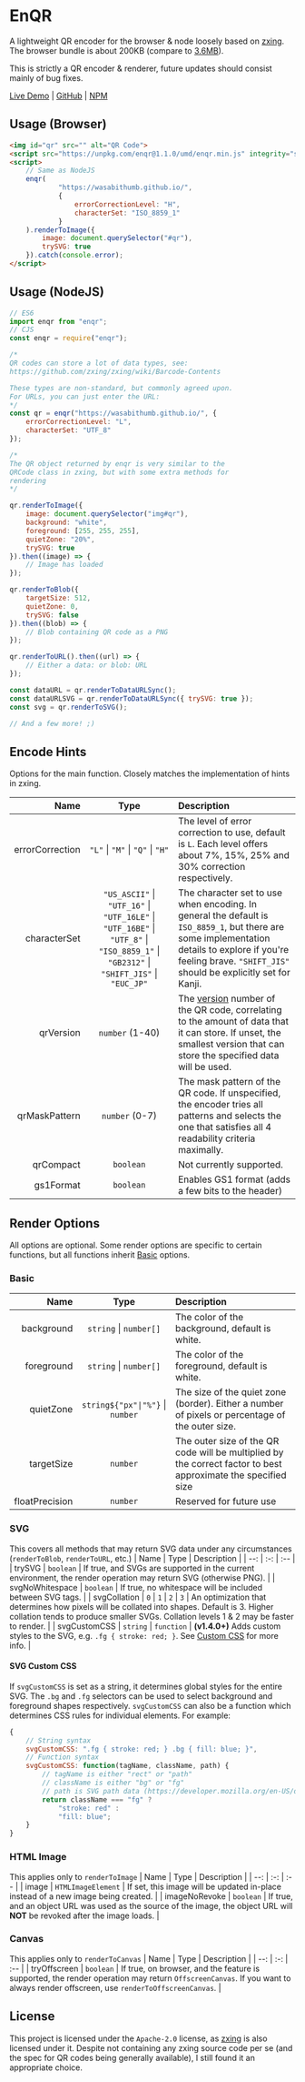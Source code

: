 # EnQR
A lightweight QR encoder for the browser & node loosely based on [zxing](https://github.com/zxing/zxing). The browser bundle is about 200KB (compare to [3.6MB](https://www.npmjs.com/package/qreator?activeTab=readme)).

This is strictly a QR encoder & renderer, future updates should consist mainly of bug fixes.

[Live Demo](https://jsfiddle.net/5rept9nf/5/) | [GitHub](https://github.com/WasabiThumb/enqr/) | [NPM](https://www.npmjs.com/package/enqr)

## Usage (Browser)
```html
<img id="qr" src="" alt="QR Code">
<script src="https://unpkg.com/enqr@1.1.0/umd/enqr.min.js" integrity="sha384-ILixcZQvrub+hlDJ53vKkdICGgwmQGmn5ktpAENXyZVTwPuVjdmJM4gj+ql86KHC" crossorigin="anonymous"></script>
<script>
    // Same as NodeJS
    enqr(
            "https://wasabithumb.github.io/",
            {
                errorCorrectionLevel: "H",
                characterSet: "ISO_8859_1"
            }
    ).renderToImage({
        image: document.querySelector("#qr"),
        trySVG: true
    }).catch(console.error);
</script>
```

## Usage (NodeJS)
```js
// ES6
import enqr from "enqr";
// CJS
const enqr = require("enqr");

/*
QR codes can store a lot of data types, see:
https://github.com/zxing/zxing/wiki/Barcode-Contents

These types are non-standard, but commonly agreed upon.
For URLs, you can just enter the URL:
*/
const qr = enqr("https://wasabithumb.github.io/", {
    errorCorrectionLevel: "L",
    characterSet: "UTF_8"
});

/*
The QR object returned by enqr is very similar to the
QRCode class in zxing, but with some extra methods for
rendering
*/

qr.renderToImage({
    image: document.querySelector("img#qr"),
    background: "white",
    foreground: [255, 255, 255],
    quietZone: "20%",
    trySVG: true
}).then((image) => {
    // Image has loaded
});

qr.renderToBlob({
    targetSize: 512,
    quietZone: 0,
    trySVG: false
}).then((blob) => {
    // Blob containing QR code as a PNG
});

qr.renderToURL().then((url) => {
    // Either a data: or blob: URL
});

const dataURL = qr.renderToDataURLSync();
const dataURLSVG = qr.renderToDataURLSync({ trySVG: true });
const svg = qr.renderToSVG();

// And a few more! ;)
```

## Encode Hints
Options for the main function.
Closely matches the implementation of hints in zxing.

| Name | Type | Description |
| --:  | :-: | :--         |
| errorCorrection | `"L"` \| `"M"` \| `"Q"` \| `"H"` | The level of error correction to use, default is `L`. Each level offers about 7%, 15%, 25% and 30% correction respectively. |
| characterSet | `"US_ASCII"` \| `"UTF_16"` \| `"UTF_16LE"` \| `"UTF_16BE"` \| `"UTF_8"` \| `"ISO_8859_1"` \| `"GB2312"` \| `"SHIFT_JIS"` \| `"EUC_JP"` | The character set to use when encoding. In general the default is `ISO_8859_1`, but there are some implementation details to explore if you're feeling brave. `"SHIFT_JIS"` should be explicitly set for Kanji. |
| qrVersion | ``number`` (1-40) | The [version](https://www.qrcode.com/en/about/version.html) number of the QR code, correlating to the amount of data that it can store. If unset, the smallest version that can store the specified data will be used.  |
| qrMaskPattern | ``number`` (0-7) | The mask pattern of the QR code. If unspecified, the encoder tries all patterns and selects the one that satisfies all 4 readability criteria maximally. |
| qrCompact | ``boolean`` | Not currently supported. |
| gs1Format | ``boolean`` | Enables GS1 format (adds a few bits to the header) |

## Render Options
All options are optional.
Some render options are specific to certain functions,
but all functions inherit [Basic](basic) options.

### Basic
| Name |  Type | Description |
| --:  | :-: | :--         |
| background | `string` \| `number[]` | The color of the background, default is white. |
| foreground | `string` \| `number[]` | The color of the foreground, default is white. |
| quietZone | `string${"px"\|"%"}` \| `number` | The size of the quiet zone (border). Either a number of pixels or percentage of the outer size. |
| targetSize | `number` | The outer size of the QR code will be multiplied by the correct factor to best approximate the specified size |
| floatPrecision | `number` | Reserved for future use |

### SVG
This covers all methods that may return SVG data under any circumstances (`renderToBlob`, `renderToURL`, etc.)
| Name | Type | Description |
| --: | :-: | :-- |
| trySVG | `boolean` | If true, and SVGs are supported in the current environment, the render operation may return SVG (otherwise PNG). |
| svgNoWhitespace | `boolean` | If true, no whitespace will be included between SVG tags. |
| svgCollation | ``0`` \| ``1`` \| ``2`` \| ``3`` | An optimization that determines how pixels will be collated into shapes. Default is 3. Higher collation tends to produce smaller SVGs. Collation levels 1 & 2 may be faster to render. |
| svgCustomCSS | ``string`` \| ``function`` | **(v1.4.0+)** Adds custom styles to the SVG, e.g. ``.fg { stroke: red; }``. See [Custom CSS](#svg-custom-css) for more info. |

#### SVG Custom CSS
If ``svgCustomCSS`` is set as a string, it determines global styles for the entire SVG. The ``.bg`` and ``.fg`` selectors can be used to
select background and foreground shapes respectively. ``svgCustomCSS`` can also be a function which determines CSS rules for individual elements. For example:

```js
{
    // String syntax
    svgCustomCSS: ".fg { stroke: red; } .bg { fill: blue; }",
    // Function syntax
    svgCustomCSS: function(tagName, className, path) {
        // tagName is either "rect" or "path"
        // className is either "bg" or "fg"
        // path is SVG path data (https://developer.mozilla.org/en-US/docs/Web/SVG/Attribute/d)
        return className === "fg" ?
            "stroke: red" :
            "fill: blue";
    }
}
```

### HTML Image
This applies only to `renderToImage`
| Name | Type | Description |
| --: | :-: | :-- |
| image | `HTMLImageElement` | If set, this image will be updated in-place instead of a new image being created. |
| imageNoRevoke | `boolean` | If true, and an object URL was used as the source of the image, the object URL will **NOT** be revoked after the image loads. |

### Canvas
This applies only to `renderToCanvas`
| Name | Type | Description |
| --: | :-: | :-- |
| tryOffscreen | `boolean` | If true, on browser, and the feature is supported, the render operation may return `OffscreenCanvas`. If you want to always render offscreen, use `renderToOffscreenCanvas`. |

## License
This project is licensed under the ``Apache-2.0`` license, as [zxing](https://github.com/zxing/zxing/blob/master/LICENSE) is also licensed
under it. Despite not containing any zxing source code per se (and the spec for QR codes being
generally available), I still found it an appropriate choice.
